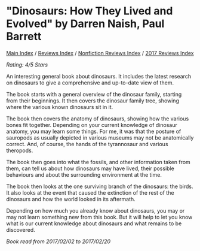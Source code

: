 # "Dinosaurs: How They Lived and Evolved" by Darren Naish, Paul Barrett

[Main Index](../../../README.md) / [Reviews Index](../../README.md) / [Nonfiction Reviews Index](../README.md) / [2017 Reviews Index](README.md)

*Rating: 4/5 Stars*

An interesting general book about dinosaurs. It includes the latest research on dinosaurs to give a comprehensive and up-to-date view of them.

The book starts with a general overview of the dinosaur family, starting from their beginnings. It then covers the dinosaur family tree, showing where the various known dinosaurs sit in it.

The book then covers the anatomy of dinosaurs, showing how the various bones fit together. Depending on your current knowledge of dinosaur anatomy, you may learn some things. For me, it was that the posture of sauropods as usually depicted in various museums may not be anatomically correct. And, of course, the hands of the tyrannosaur and various theropods.

The book then goes into what the fossils, and other information taken from them, can tell us about how dinosaurs may have lived, their possible behaviours and about the surrounding environment at the time.

The book then looks at the one surviving branch of the dinosaurs: the birds. It also looks at the event that caused the extinction of the rest of the dinosaurs and how the world looked in its aftermath.

Depending on how much you already know about dinosaurs, you may or may not learn something new from this book. But it will help to let you know what is our current knowledge about dinosaurs and what remains to be discovered.

*Book read from 2017/02/02 to 2017/02/20*
